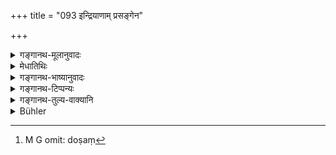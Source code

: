 +++
title = "093 इन्द्रियाणाम् प्रसङ्गेन"

+++

<details><summary>गङ्गानथ-मूलानुवादः</summary>

By attachment to the organs one incurs evil, without doubt; while by subjugating those same he attains success.—(93)
</details>

<details><summary>मेधातिथिः</summary>

[^२८८]:
     M G 1st ed.: niyacchati

**प्रसङ्गस्** तत्परता । तेन हेतुभूतेन **दोषं**[^२८९] दृष्टम् अदृष्टं च **ऋच्छति** प्राप्नोति । नात्र संशयो निश्चितम् एतत् । **संनियम्य तानि** इन्द्रियाणि **ततः सिद्धिम्** अभिप्रेतार्थावाप्तिं श्रौतस्मार्तकर्मणाम् अनुष्ठानफलं निःशेषं **गच्छति** प्राप्नोति ॥ २.९३ ॥


[^२८९]:
     M G omit: doṣaṃ
</details>

<details><summary>गङ्गानथ-भाष्यानुवादः</summary>

‘*Attachment*’ means *addiction*; ‘*by*’ this, as the means, one ‘*incurs*’—attains—‘*evil*,’ \[visible\] as well as invisible. There is no doubt in this; it is absolutely certain.

‘*By subjugating these*’—organs—one subsequently ‘*attains success*,’—the attainment of the desired end; *i.e*., he acquires in its entirety all the fruits of the performance of acts enjoined in *Śruti* and in *Smṛti*.—(93)
</details>

<details><summary>गङ्गानथ-टिप्पन्यः</summary>

‘*Doṣam*’—‘Guilt’ (Nārāyaṇa);—‘evil, visible and invisible’—(Medhātithi and Kullūka) *i.e*. misery and sin;—‘evil, in the shape of rebirths’ (Rāghavānanda).

‘*Siddhim*’—‘Success, in the form of the rewards of all acts’ (Medhātithi);—‘final release’ (Nārāyaṇa and Rāghavānanda);—‘all human ends, Final Release and all the rest’ (Govindarāja and Kullūka).
</details>

<details><summary>गङ्गानथ-तुल्य-वाक्यानि</summary>

**(Verses 93-95)  
**

*Dakṣa-smṛti* (7. 12 and 16).—‘He whose mind is addicted to objects
never attains Yoga; therefore the Yogin should make an effort to avoid addiction to objects.’

*Vaśiṣṭha-smṛti* (30.10-11).—‘As one grows old, his hairs fade fade also
his teeth; but longing for life and longing for wealth never fade, even while the man is fading away. That which cannot be avoided by foolish-minded persons, that which does not fade even while the man is fading away, that which is a mortal disease,—such Desire when one renounces, then alone does he attain happiness.’
</details>

<details><summary>Bühler</summary>

093	Through the attachment of his organs (to sensual pleasure) a man doubtlessly will incur guilt; but if he keep them under complete control, he will obtain success (in gaining all his aims).
</details>

